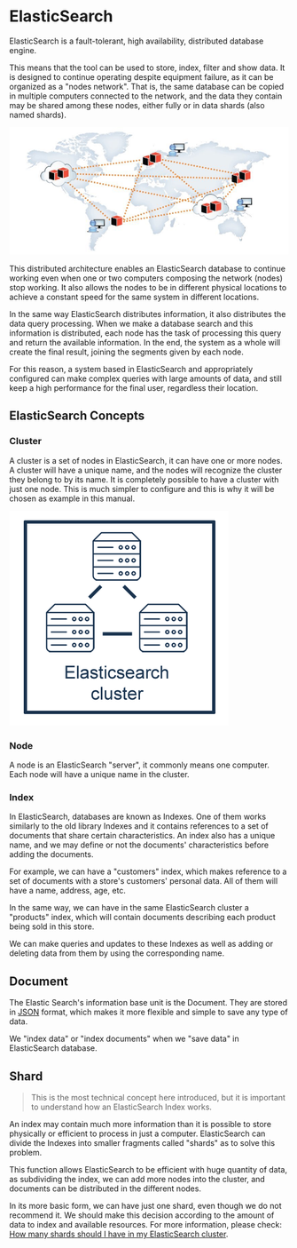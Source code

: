 # ElasticSearch

ElasticSearch is a fault-tolerant, high availability, distributed database engine.

This means that the tool can be used to store, index, filter and show data. It is designed to continue operating despite equipment failure, as it can be organized as a "nodes network". That is, the same database can be copied in multiple computers connected to the network, and the data they contain may be shared among these nodes, either fully or in data shards (also named shards).

![Distributed database](../distributed_database.jpg "Distributed database")

This distributed architecture enables an ElasticSearch database to continue working even when one or two computers composing the network (nodes) stop working. It also allows the nodes to be in different physical locations to achieve a constant speed for the same system in different locations.

In the same way ElasticSearch distributes information, it also distributes the data query processing. When we make a database search and this information is distributed, each node has the task of processing this query and return the available information. In the end, the system as a whole will create the final result, joining the segments given by each node.

For this reason, a system based in ElasticSearch and appropriately configured can make complex queries with large amounts of data, and still keep a high performance for the final user, regardless their location.

## ElasticSearch Concepts

### Cluster

A cluster is a set of nodes in ElasticSearch, it can have one or more nodes. A cluster will have a unique name, and the nodes will recognize the cluster they belong to by its name. It is completely possible to have a cluster with just one node. This is much simpler to configure and this is why it will be chosen as example in this manual.

![ElasticSearch Cluster](../elasticsearch_001.png "ElasticSearch Cluster")

### Node

A node is an ElasticSearch "server", it commonly means one computer.
Each node will have a unique name in the cluster.


### Index

In ElasticSearch, databases are known as Indexes. One of them works similarly to the old library Indexes and it contains references to a set of documents that share certain characteristics.
An index also has a unique name, and we may define or not the documents' characteristics before adding the documents.

For example, we can have a "customers" index, which makes reference to a set of documents with a store's customers' personal data. All of them will have a name, address, age, etc.

In the same way, we can have in the same ElasticSearch cluster a "products" index, which will contain documents describing each product being sold in this store.

We can make queries and updates to these Indexes as well as adding or deleting data from them by using the corresponding name.

## Document

The Elastic Search's information base unit is the Document. They are stored in  [JSON](https://es.wikipedia.org/wiki/JSON) format, which makes it more flexible and simple to save any type of data.

We "index data" or "index documents" when we "save data" in ElasticSearch database.

## Shard

> This is the most technical concept here introduced, but it is important to understand how an ElasticSearch Index works.

An index may contain much more information than it is possible to store physically or efficient to process in just a computer. ElasticSearch can divide the Indexes into smaller fragments called "shards" as to solve this problem.

This function allows ElasticSearch to be efficient with huge quantity of data, as subdividing the index, we can add more nodes into the cluster, and documents can be distributed in the different nodes.

In its more basic form, we can have just one shard, even though we do not recommend it. We should make this decision according to the amount of data to index and available resources. For more information, please check: [How many shards should I have in my ElasticSearch cluster](https://www.elastic.co/blog/cuantos-shards-debo-tener-en-mi-cluster-de-elasticsearch).
